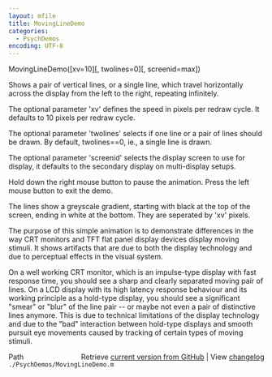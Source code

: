 ```yaml
---
layout: mfile
title: MovingLineDemo
categories:
  - PsychDemos
encoding: UTF-8
---
```


MovingLineDemo([xv=10][, twolines=0][, screenid=max])

Shows a pair of vertical lines, or a single line, which travel
horizontally across the display from the left to the right, repeating
infinitely.

The optional parameter 'xv' defines the speed in pixels per redraw cycle.
It defaults to 10 pixels per redraw cycle.

The optional parameter 'twolines' selects if one line or a pair of lines
should be drawn. By default, twolines==0, ie., a single line is drawn.

The optional parameter 'screenid' selects the display screen to use for
display, it defaults to the secondary display on multi-display setups.

Hold down the right mouse button to pause the animation. Press the left
mouse button to exit the demo.

The lines show a greyscale gradient, starting with black at the top of
the screen, ending in white at the bottom. They are seperated by 'xv'
pixels.

The purpose of this simple animation is to demonstrate differences in the
way CRT monitors and TFT flat panel display devices display moving
stimuli. It shows artifacts that are due to both the display technology
and due to perceptual effects in the visual system.

On a well working CRT monitor, which is an impulse-type display with fast
response time, you should see a sharp and clearly separated moving pair
of lines. On a LCD display with its high latency response behaviour and
its working principle as a hold-type display, you should see a
significant "smear" or "blur" of the line pair -- or maybe not even a
pair of distinctive lines anymore. This is due to technical limitations
of the display technology and due to the "bad" interaction between
hold-type displays and smooth pursuit eye movements caused by tracking of
certain types of moving stimuli.



<div class="code_header" style="text-align:right;">
  <span style="float:left;">Path&nbsp;&nbsp;</span> <span class="counter">Retrieve <a href=
  "https://raw.github.com/Psychtoolbox-3/Psychtoolbox-3/beta/./PsychDemos/MovingLineDemo.m">current version from GitHub</a> | View <a href=
  "https://github.com/Psychtoolbox-3/Psychtoolbox-3/commits/beta/./PsychDemos/MovingLineDemo.m">changelog</a></span>
</div>
<div class="code">
  <code>./PsychDemos/MovingLineDemo.m</code>
</div>

